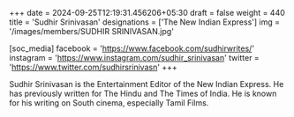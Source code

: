 +++
date = 2024-09-25T12:19:31.456206+05:30
draft = false
weight = 440
title = 'Sudhir Srinivasan'
designations = ['The New Indian Express']
img = '/images/members/SUDHIR SRINIVASAN.jpg'

[soc_media]
facebook = 'https://www.facebook.com/sudhirwrites/'
instagram = 'https://www.instagram.com/sudhir_srinivasan'
twitter = 'https://www.twitter.com/sudhirsrinivasn'
+++

Sudhir Srinivasan is the Entertainment Editor of the New Indian Express. He has previously written for The Hindu and The Times of India. He is known for his writing on South cinema, especially Tamil Films.
